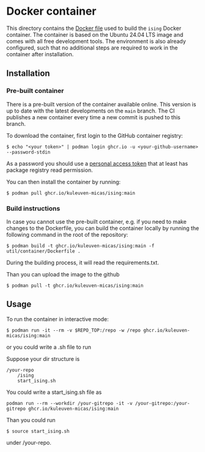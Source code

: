 # Docker container

This directory contains the [Docker file](Dockerfile) used to build the `ising` Docker container. The container is based on the Ubuntu 24.04 LTS image and comes with all free development tools. The environment is also already configured, such that no additional steps are required to work in the container after installation.

## Installation

### Pre-built container

There is a pre-built version of the container available online. This version is up to date with the latest developments on the `main` branch. The CI publishes a new container every time a new commit is pushed to this branch.

To download the container, first login to the GitHub container registry:
```shell
$ echo "<your token>" | podman login ghcr.io -u <your-github-username> --password-stdin
```

As a password you should use a
[personal access token](https://docs.github.com/en/authentication/keeping-your-account-and-data-secure/creating-a-personal-access-token)
that at least has package registry read permission.

You can then install the container by running:
```shell
$ podman pull ghcr.io/kuleuven-micas/ising:main
```

### Build instructions

In case you cannot use the pre-built container, e.g. if you need to make changes to the Dockerfile, you can build the
container locally by running the following command in the root of the repository:

```shell
$ podman build -t ghcr.io/kuleuven-micas/ising:main -f util/container/Dockerfile .
```
During the building process, it will read the requirements.txt.

Than you can upload the image to the github
```shell
$ podman pull -t ghcr.io/kuleuven-micas/ising:main
```
## Usage

To run the container in interactive mode:

```shell
$ podman run -it --rm -v $REPO_TOP:/repo -w /repo ghcr.io/kuleuven-micas/ising:main
```

or you could write a .sh file to run

Suppose your dir structure is
```
/your-repo
    /ising
    start_ising.sh
```
You could write a start_ising.sh file as
```
podman run --rm --workdir /your-gitrepo -it -v /your-gitrepo:/your-gitrepo ghcr.io/kuleuven-micas/ising:main
```
Than you could run 
```shell
$ source start_ising.sh
```
under /your-repo.